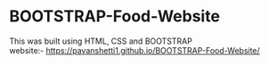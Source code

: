 # BOOTSTRAP-Food-Website
This was built using HTML, CSS and BOOTSTRAP
<br>
website:- https://pavanshetti1.github.io/BOOTSTRAP-Food-Website/
